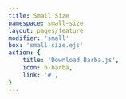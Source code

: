 ```yaml
---
title: Small Size
namespace: small-size
layout: pages/feature
modifier: 'small'
box: 'small-size.ejs'
action: {
    title: 'Download Barba.js',
    icon: b-barba,
    link: '#',
}
---
```

